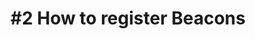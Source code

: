---
layout: video
permalink: 02-how-to-register-beacons
title: "#2 How to register Beacons"
description: "This tutorial is meant to help you get started with linking your Beacons to your account on the Sensorberg cloud-based Beacon Management Platform, so that you’ll be able to deliver custom contents to your client apps in no time."
see_also_text: "#3 How to register apps"
video_url: "https://www.youtube.com/embed/XvTETGUTo04?rel=0&amp;showinfo=0"
see_also_image_url: ""
see_also_link: "https://www.youtube.com/embed/wjhnUtFDQfY?rel=0&amp;showinfo=0"
---
